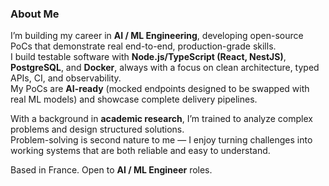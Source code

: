 ### About Me
I’m building my career in **AI / ML Engineering**, developing open-source PoCs that demonstrate real end-to-end, production-grade skills.  
I build testable software with **Node.js/TypeScript (React, NestJS)**, **PostgreSQL**, and **Docker**, always with a focus on clean architecture, typed APIs, CI, and observability.  
My PoCs are **AI-ready** (mocked endpoints designed to be swapped with real ML models) and showcase complete delivery pipelines.  

With a background in **academic research**, I’m trained to analyze complex problems and design structured solutions.  
Problem-solving is second nature to me — I enjoy turning challenges into working systems that are both reliable and easy to understand.  

Based in France. Open to **AI / ML Engineer** roles.  
